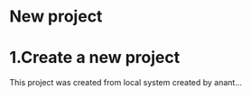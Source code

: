 # New project
# 1.Create a new project
This project was created from local system
created by anant...
